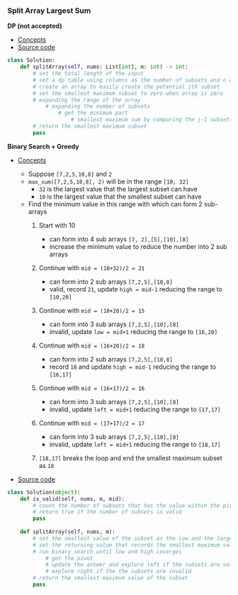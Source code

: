 ### Split Array Largest Sum
**DP (not accepted)**
- [Concepts](images/dp.png)
- [Source code](source/dp.py)
```python
class Solution:
    def splitArray(self, nums: List[int], m: int) -> int:
        # set the total length of the input
        # set a dp table using columns as the number of subsets and n as the inputs in the array
        # create an array to easily create the potential jth subset
        # set the smallest maximum subset to zero when array is zero
        # expanding the range of the array
            # expanding the number of subsets
                # get the minimum part
                    # smallest maximum sum by comparing the j-1 subsets with potential jth subsets
        # return the smallest maximum subset
        pass
```

**Binary Search + Greedy**
- [Concepts](images/)
    - Suppose `[7,2,5,10,8]` and `2`
    - `max_sum([7,2,5,10,8], 2)` will be in the range `[10, 32]` 
        - `32` is the largest value that the largest subset can have
        - `10` is the largest value that the smallest subset can have  
    - Find the minimum value in this range with which can form 2 sub-arrays
        1. Start with 10
            - can form into 4 sub arrays `[7, 2],[5],[10],[8]`
            - increase the minimum value to reduce the number into 2 sub arrays
        1. Continue with `mid = (10+32)/2 = 21`
            - can form into 2 sub arrays `[7,2,5],[10,8]` 
            - valid, record `21`, update `high = mid-1` reducing the range to `[10,20]`
            
        1. Continue with `mid = (10+20)/2 = 15`
            - can form into 3 sub arrays `[7,2,5],[10],[8]` 
            - invalid, update `low = mid+1` reducing the range to `[16,20]`            
            
        1. Continue with `mid = (16+20)/2 = 18` 
            - can form into 2 sub arrays `[7,2,5],[10,8]`  
            - record `18` and update `high = mid-1` reducing the range to `[16,17]`
          
        1. Continue with `mid = (16+17)/2 = 16` 
            - can form into 3 sub arrays `[7,2,5],[10],[8]`  
            - invalid, update `left = mid+1` reducing the range to `[17,17]`          
          
        1. Continue with `mid = (17+17)/2 = 17` 
            - can form into 3 sub arrays `[7,2,5],[10],[8]`  
            - invalid, update `left = mid+1` reducing the range to `[18,17]`
         
        1. `[18,17]` breaks the loop and end the smallest maximum subset as `18` 
         
- [Source code](source/binary.py)
```python
class Solution(object):
    def is_valid(self, nums, m, mid):
        # count the number of subsets that has the value within the pivot
        # return true if the number of subsets is valid 
        pass
    
    def splitArray(self, nums, m):
        # set the smallest value of the subset as the low and the largest as the right
        # set the returning value that records the smallest maximum value of the subset        
        # run binary search until low and high coverges
            # get the pivot 
            # update the answer and explore left if the subsets are valid
            # explore right if the the subsets are invalid 
        # return the smallest maximum value of the subset 
        pass
```